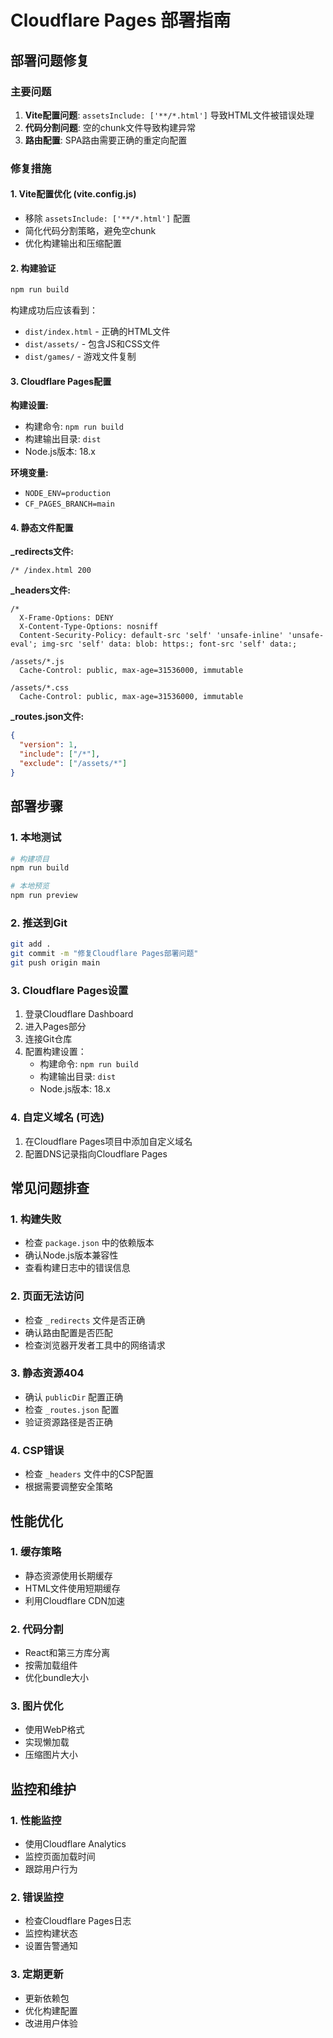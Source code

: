 # Cloudflare Pages 部署指南

## 部署问题修复

### 主要问题
1. **Vite配置问题**: `assetsInclude: ['**/*.html']` 导致HTML文件被错误处理
2. **代码分割问题**: 空的chunk文件导致构建异常
3. **路由配置**: SPA路由需要正确的重定向配置

### 修复措施

#### 1. Vite配置优化 (vite.config.js)
- 移除 `assetsInclude: ['**/*.html']` 配置
- 简化代码分割策略，避免空chunk
- 优化构建输出和压缩配置

#### 2. 构建验证
```bash
npm run build
```
构建成功后应该看到：
- `dist/index.html` - 正确的HTML文件
- `dist/assets/` - 包含JS和CSS文件
- `dist/games/` - 游戏文件复制

#### 3. Cloudflare Pages配置

**构建设置:**
- 构建命令: `npm run build`
- 构建输出目录: `dist`
- Node.js版本: 18.x

**环境变量:**
- `NODE_ENV=production`
- `CF_PAGES_BRANCH=main`

#### 4. 静态文件配置

**_redirects文件:**
```
/* /index.html 200
```

**_headers文件:**
```
/*
  X-Frame-Options: DENY
  X-Content-Type-Options: nosniff
  Content-Security-Policy: default-src 'self' 'unsafe-inline' 'unsafe-eval'; img-src 'self' data: blob: https:; font-src 'self' data:;

/assets/*.js
  Cache-Control: public, max-age=31536000, immutable

/assets/*.css
  Cache-Control: public, max-age=31536000, immutable
```

**_routes.json文件:**
```json
{
  "version": 1,
  "include": ["/*"],
  "exclude": ["/assets/*"]
}
```

## 部署步骤

### 1. 本地测试
```bash
# 构建项目
npm run build

# 本地预览
npm run preview
```

### 2. 推送到Git
```bash
git add .
git commit -m "修复Cloudflare Pages部署问题"
git push origin main
```

### 3. Cloudflare Pages设置
1. 登录Cloudflare Dashboard
2. 进入Pages部分
3. 连接Git仓库
4. 配置构建设置：
   - 构建命令: `npm run build`
   - 构建输出目录: `dist`
   - Node.js版本: 18.x

### 4. 自定义域名 (可选)
1. 在Cloudflare Pages项目中添加自定义域名
2. 配置DNS记录指向Cloudflare Pages

## 常见问题排查

### 1. 构建失败
- 检查 `package.json` 中的依赖版本
- 确认Node.js版本兼容性
- 查看构建日志中的错误信息

### 2. 页面无法访问
- 检查 `_redirects` 文件是否正确
- 确认路由配置是否匹配
- 检查浏览器开发者工具中的网络请求

### 3. 静态资源404
- 确认 `publicDir` 配置正确
- 检查 `_routes.json` 配置
- 验证资源路径是否正确

### 4. CSP错误
- 检查 `_headers` 文件中的CSP配置
- 根据需要调整安全策略

## 性能优化

### 1. 缓存策略
- 静态资源使用长期缓存
- HTML文件使用短期缓存
- 利用Cloudflare CDN加速

### 2. 代码分割
- React和第三方库分离
- 按需加载组件
- 优化bundle大小

### 3. 图片优化
- 使用WebP格式
- 实现懒加载
- 压缩图片大小

## 监控和维护

### 1. 性能监控
- 使用Cloudflare Analytics
- 监控页面加载时间
- 跟踪用户行为

### 2. 错误监控
- 检查Cloudflare Pages日志
- 监控构建状态
- 设置告警通知

### 3. 定期更新
- 更新依赖包
- 优化构建配置
- 改进用户体验 